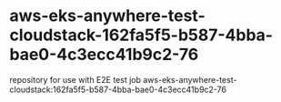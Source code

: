 # aws-eks-anywhere-test-cloudstack-162fa5f5-b587-4bba-bae0-4c3ecc41b9c2-76
repository for use with E2E test job aws-eks-anywhere-test-cloudstack:162fa5f5-b587-4bba-bae0-4c3ecc41b9c2-76
